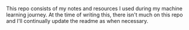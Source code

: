 This repo consists of my notes and resources I used during my machine learning journey. 
At the time of writing this, there isn't much on this repo and I'll continually update the readme as when necessary. 
